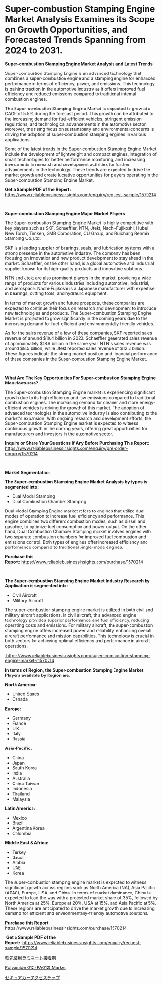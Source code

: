 <p><h1>Super-combustion Stamping Engine Market Analysis Examines its Scope on Growth Opportunities, and Forecasted Trends Spanning from 2024 to 2031.</h1></p><p><strong>Super-combustion Stamping Engine Market Analysis and Latest Trends</strong></p>
<p><p>Super-combustion Stamping Engine is an advanced technology that combines a super-combustion engine and a stamping engine for enhanced performance in terms of efficiency, power, and emissions. This technology is gaining traction in the automotive industry as it offers improved fuel efficiency and reduced emissions compared to traditional internal combustion engines.</p><p>The Super-combustion Stamping Engine Market is expected to grow at a CAGR of 5.5% during the forecast period. This growth can be attributed to the increasing demand for fuel-efficient vehicles, stringent emission regulations, and technological advancements in the automotive sector. Moreover, the rising focus on sustainability and environmental concerns is driving the adoption of super-combustion stamping engines in various applications.</p><p>Some of the latest trends in the Super-combustion Stamping Engine Market include the development of lightweight and compact engines, integration of smart technologies for better performance monitoring, and increasing investments in research and development activities for further advancements in the technology. These trends are expected to drive the market growth and create lucrative opportunities for players operating in the Super-combustion Stamping Engine Market.</p></p>
<p><strong>Get a Sample PDF of the Report:&nbsp;</strong> <a href="https://www.reliablebusinessinsights.com/enquiry/request-sample/1570214">https://www.reliablebusinessinsights.com/enquiry/request-sample/1570214</a></p>
<p>&nbsp;</p>
<p><strong>Super-combustion Stamping Engine Major Market Players</strong></p>
<p><p>The Super-combustion Stamping Engine Market is highly competitive with key players such as SKF, Schaeffler, NTN, Jtekt, Nachi-Fujikoshi, Hubei New Torch, Timken, GMB Corporation, CU Group, and Ruichang Renmin Stamping Co.,Ltd. </p><p>SKF is a leading supplier of bearings, seals, and lubrication systems with a strong presence in the automotive industry. The company has been focusing on innovation and new product development to stay ahead in the market. Schaeffler, on the other hand, is a global automotive and industrial supplier known for its high-quality products and innovative solutions. </p><p>NTN and Jtekt are also prominent players in the market, providing a wide range of products for various industries including automotive, industrial, and aerospace. Nachi-Fujikoshi is a Japanese manufacturer with expertise in bearings, cutting tools, and hydraulic equipment. </p><p>In terms of market growth and future prospects, these companies are expected to continue their focus on research and development to introduce new technologies and products. The Super-combustion Stamping Engine Market is projected to grow significantly in the coming years due to the increasing demand for fuel-efficient and environmentally friendly vehicles. </p><p>As for the sales revenue of a few of these companies, SKF reported sales revenue of around $10.4 billion in 2020. Schaeffler generated sales revenue of approximately $18.6 billion in the same year. NTN's sales revenue was around $8.5 billion, while Jtekt reported sales revenue of $12.3 billion. These figures indicate the strong market position and financial performance of these companies in the Super-combustion Stamping Engine Market.</p></p>
<p>&nbsp;</p>
<p><strong>What Are The Key Opportunities For Super-combustion Stamping Engine Manufacturers?</strong></p>
<p><p>The Super-combustion Stamping Engine market is experiencing significant growth due to its high efficiency and low emissions compared to traditional combustion engines. The increasing demand for cleaner and more energy-efficient vehicles is driving the growth of this market. The adoption of advanced technologies in the automotive industry is also contributing to the market's expansion. With ongoing research and development efforts, the Super-combustion Stamping Engine market is expected to witness continuous growth in the coming years, offering great opportunities for manufacturers and investors in the automotive sector.</p></p>
<p><strong>Inquire or Share Your Questions If Any Before Purchasing This Report:</strong> <a href="https://www.reliablebusinessinsights.com/enquiry/pre-order-enquiry/1570214">https://www.reliablebusinessinsights.com/enquiry/pre-order-enquiry/1570214</a></p>
<p>&nbsp;</p>
<p><strong>Market Segmentation</strong></p>
<p><strong>The Super-combustion Stamping Engine Market Analysis by types is segmented into:</strong></p>
<p><ul><li>Dual Modal Stamping</li><li>Dual Combustion Chamber Stamping</li></ul></p>
<p><p>Dual Modal Stamping Engine market refers to engines that utilize dual modes of operation to increase fuel efficiency and performance. This engine combines two different combustion modes, such as diesel and gasoline, to optimize fuel consumption and power output. On the other hand, Dual Combustion Chamber Stamping market involves engines with two separate combustion chambers for improved fuel combustion and emissions control. Both types of engines offer increased efficiency and performance compared to traditional single-mode engines.</p></p>
<p><strong>Purchase this Report:&nbsp;</strong><a href="https://www.reliablebusinessinsights.com/purchase/1570214">https://www.reliablebusinessinsights.com/purchase/1570214</a></p>
<p>&nbsp;</p>
<p><strong>The Super-combustion Stamping Engine Market Industry Research by Application is segmented into:</strong></p>
<p><ul><li>Civil Aircraft</li><li>Military Aircraft</li></ul></p>
<p><p>The super-combustion stamping engine market is utilized in both civil and military aircraft applications. In civil aircraft, this advanced engine technology provides superior performance and fuel efficiency, reducing operating costs and emissions. For military aircraft, the super-combustion stamping engine offers increased power and reliability, enhancing overall aircraft performance and mission capabilities. This technology is crucial in both sectors for achieving optimal efficiency and performance in aircraft operations.</p></p>
<p><a href="https://www.reliablebusinessinsights.com/super-combustion-stamping-engine-market-r1570214">&nbsp;https://www.reliablebusinessinsights.com/super-combustion-stamping-engine-market-r1570214</a></p>
<p><strong>In terms of Region, the Super-combustion Stamping Engine Market Players available by Region are:</strong></p>
<p>
    <p> <strong> North America: </strong>
        <ul>
            <li>United States</li>
            <li>Canada</li>
        </ul>
        </p> 
    <p> <strong> Europe: </strong>
        <ul>
            <li>Germany</li>
            <li>France</li>
            <li>U.K.</li>
            <li>Italy</li>
            <li>Russia</li>
        </ul>
        </p> 
    <p> <strong> Asia-Pacific: </strong>
        <ul>
            <li>China</li>
            <li>Japan</li>
            <li>South Korea</li>
            <li>India</li>
            <li>Australia</li>
            <li>China Taiwan</li>
            <li>Indonesia</li>
            <li>Thailand</li>
            <li>Malaysia</li>
        </ul>
        </p> 
    <p> <strong> Latin America: </strong>
        <ul>
            <li>Mexico</li>
            <li>Brazil</li>
            <li>Argentina Korea</li>
            <li>Colombia</li>
        </ul>
        </p> 
    <p> <strong> Middle East & Africa: </strong>
        <ul>
            <li>Turkey</li>
            <li>Saudi</li>
            <li>Arabia</li>
            <li>UAE</li>
            <li>Korea</li>
        </ul>
    </p>
    </p>
<p><p>The super-combustion stamping engine market is expected to witness significant growth across regions such as North America (NA), Asia Pacific (APAC), Europe, USA, and China. In terms of market dominance, China is expected to lead the way with a projected market share of 35%, followed by North America at 25%, Europe at 20%, USA at 15%, and Asia Pacific at 5%. These regions are anticipated to drive the market growth due to increasing demand for efficient and environmentally-friendly automotive solutions.</p></p>
<p><strong>Purchase this Report: </strong><a href="https://www.reliablebusinessinsights.com/purchase/1570214">https://www.reliablebusinessinsights.com/purchase/1570214</a></p>
<p>&nbsp;<strong>Get a Sample PDF of the Report:&nbsp;&nbsp;</strong><a href="https://www.reliablebusinessinsights.com/enquiry/request-sample/1570214">https://www.reliablebusinessinsights.com/enquiry/request-sample/1570214</a></p>
<p><strong></strong></p>
<p><p><a href="https://medium.com/@byroalenzuela76845/%E6%9F%94%E8%BB%9F%E5%8C%85%E8%A3%85%E3%83%A9%E3%83%9F%E3%83%8D%E3%83%BC%E3%83%88%E6%8E%A5%E7%9D%80%E5%89%A4%E3%81%AE%E5%B8%82%E5%A0%B4%E8%A6%8F%E6%A8%A1-cagr-%E3%83%88%E3%83%AC%E3%83%B3%E3%83%892024-2030-54278abed1c4">軟包装用ラミネート接着剤</a></p><p><a href="https://view.publitas.com/reportprime-1/insights-into-the-polyamide-612-pa612-market-size-which-is-expanding-with-a-11-cagr-from-2024-2031/">Polyamide 612 (PA612) Market</a></p><p><a href="https://medium.com/@oliveyew35/%E8%87%AA%E5%8B%95%E8%BB%8A%E3%82%A2%E3%82%AF%E3%82%BB%E3%82%B9%E3%83%81%E3%83%83%E3%83%97%E5%B8%82%E5%A0%B4%E8%A6%8F%E6%A8%A1%E3%81%AF-%E3%82%B0%E3%83%AD%E3%83%BC%E3%83%90%E3%83%AB%E7%94%A3%E6%A5%AD%E3%81%AE%E4%B8%AD%E3%81%A7%E6%9C%80%E9%81%A9%E3%81%AA%E3%83%9E%E3%83%BC%E3%82%B1%E3%83%86%E3%82%A3%E3%83%B3%E3%82%B0%E3%83%81%E3%83%A3%E3%83%B3%E3%83%8D%E3%83%AB%E3%82%92%E7%A4%BA%E3%81%97%E3%81%A6%E3%81%84%E3%81%BE%E3%81%99-baa0ad9a3b0b">セキュアカーアクセスチップ</a></p></p>